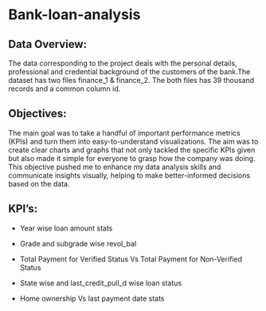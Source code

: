 # Bank-loan-analysis
## Data Overview:
The data corresponding to the project deals with the personal details, professional and credential background of the customers of the bank.The dataset has two files finance_1 & finance_2. The both files has 39 thousand records and a common column id.
## Objectives:
The main goal was to take a handful of important performance metrics (KPIs) and turn them into easy-to-understand visualizations. The aim was to create clear charts and graphs that not only tackled the specific KPIs given but also made it simple for everyone to grasp how the company was doing. This objective pushed me to enhance my data analysis skills and communicate insights visually, helping to make better-informed decisions based on the data.
## KPI’s:

- Year wise loan amount stats

- Grade and subgrade wise revol_bal

- Total Payment for Verified Status Vs Total Payment for Non-Verified Status

- State wise and last_credit_pull_d wise loan status

- Home ownership Vs last payment date stats
